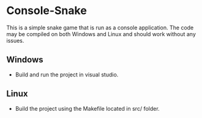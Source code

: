 # Console-Snake

This is a simple snake game that is run as a console application.
The code may be compiled on both Windows and Linux and should work without any issues.

## Windows
- Build and run the project in visual studio.

## Linux
- Build the project using the Makefile located in src/ folder.